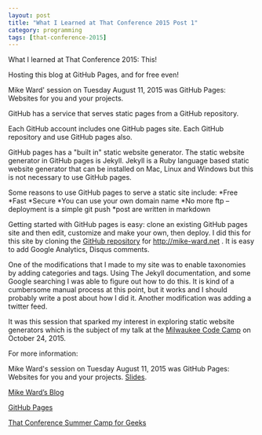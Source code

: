```yaml
---
layout: post  
title: "What I Learned at That Conference 2015 Post 1"
category: programming
tags: [that-conference-2015]
---
```


What I learned at That Conference 2015: This!

Hosting this blog at GitHub Pages, and for free even!

Mike Ward' session on Tuesday August 11, 2015 was GitHub Pages: Websites for you and your projects.

GitHub has a service that serves static pages from a GitHub repository.

Each GitHub account includes one GitHub pages site. Each GitHub repository and use GitHub pages also.

GitHub pages has a "built in" static website generator. The static website generator in GitHub pages is Jekyll.
Jekyll is a Ruby language based static website generator that can be installed on Mac, Linux and Windows but this is not necessary to use GitHub pages.

Some reasons to use GitHub pages to serve a static site include: 
*Free
*Fast
*Secure
*You can use your own domain name
*No more ftp – deployment is a simple git push
*post are written in markdown

Getting started with GitHub pages is easy: clone an existing GitHub pages site and then edit, customize and make your own, then deploy. I did this for this site by cloning the [GitHub repository](https://github.com/mike-ward/mike-ward.github.io ) for http://mike-ward.net .
It is easy to add Google Analytics, Disqus comments.

One of the modifications that I made to my site was to enable taxonomies by adding categories and tags. Using The Jekyll documentation, and some Google searching I was able to figure out how to do this. It is kind of a cumbersome manual process at this point, but it works and I should probably write a post about how I did it. Another modification was adding a twitter feed.

It was this session that sparked my interest in exploring static website generators which is the subject of my talk at the [Milwaukee Code Camp](http://www.milwaukeecodecamp.com) on October 24, 2015.

For more information:

Mike Ward's session on Tuesday August 11, 2015 was GitHub Pages: Websites for you and your projects. [Slides](http://mike-ward.net/talk-github-pages).

[Mike Ward’s Blog](http://mike-ward.net)

[GitHub Pages](https://pages.github.com)

[That Conference Summer Camp for Geeks](https://www.thatconference.com)
